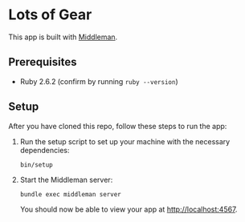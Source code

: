 # Lots of Gear

This app is built with [Middleman].

[Middleman]: https://middlemanapp.com/

## Prerequisites

- Ruby 2.6.2 (confirm by running `ruby --version`)

## Setup

After you have cloned this repo, follow these steps to run the app:

1. Run the setup script to set up your machine with the necessary dependencies:

    ```
    bin/setup
    ```

1. Start the Middleman server:

    ```
    bundle exec middleman server
    ```

    You should now be able to view your app at <http://localhost:4567>.
